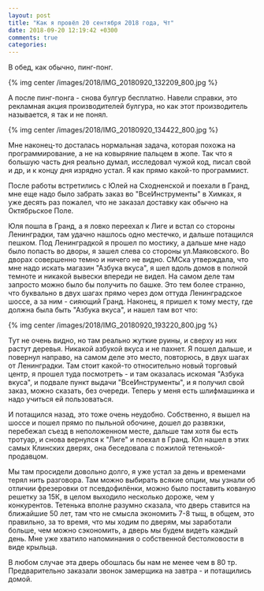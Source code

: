 ```yaml
---
layout: post
title: "Как я провёл 20 сентября 2018 года, Чт"
date: 2018-09-20 12:19:42 +0300
comments: true
categories: 
---
```

В обед, как обычно, пинг-понг.

{% img center /images/2018/IMG_20180920_132209_800.jpg %}

А после пинг-понга - снова булгур бесплатно. Навели справки, это рекламная акция производителей булгура, но как этот производитель называется, я так и не понял.

{% img center /images/2018/IMG_20180920_134422_800.jpg %}

Мне наконец-то досталась нормальная задача, которая похожа на программирование, а не на ковыряние пальцем в жопе. Так что я большую часть дня реально думал, исследовал чужой код, писал свой и др, и к концу дня изрядно устал. Я как прямо какой-то программист.

После работы встретились с Юлей на Сходненской и поехали в Гранд, мне еще надо было забрать заказ во "ВсеИнструменты" в Химках, я уже десять раз пожалел, что не заказал доставку как обычно на Октябрьское Поле.

Юля пошла в Гранд, а я ловко переехал к Лиге и встал со стороны Ленинградки, там удачно нашлось одно местечко, и дальше потащился пешком. Под Ленинградкой я прошел по мостику, а дальше мне надо было попасть во дворы, я зашел слева со стороны ул.Маяковского. Во дворах совершенно темно и ничего не видно. СМСка утверждала, что мне надо искать магазин "Азбука вкуса", я шел вдоль домов в полной темноте и никакой вывески впереди не видел. На самом деле там запросто можно было бы получить по башке. Это тем более странно, что буквально в двух шагах прямо через дом оттуда Ленинградское шоссе, а за ним - сияющий Гранд. Наконец, я пришел к тому месту, где должна была быть "Азбука вкуса", и нашел там вот что:

{% img center /images/2018/IMG_20180920_193220_800.jpg %}

Тут не очень видно, но там реально жуткие руины, и сверху из них растут деревья. Никакой азбукой вкуса и не пахнет. Я пошел дальше, и повернул направо, на самом деле это место, повторюсь, в двух шагах от Ленинградки. Там стоит какой-то относительно новый торговый центр, я прошел туда посмотреть - и там оказалась искомая "Азбука вкуса", и подвале пункт выдачи "ВсеИнструменты", и я получил свой заказ, можно сказать, без очереди. Теперь у меня есть шлифмашинка и надо учиться ей пользоваться. 

И потащился назад, это тоже очень неудобно. Собственно, я вышел на шоссе и пошел прямо по пыльной обочине, дошел до развязки, перебежал съезд в неположенном месте, дальше там хотя бы есть тротуар, и снова вернулся к "Лиге" и поехал в Гранд. Юл нашел в этих самых Клинских дверях, она беседовала с пожилой тетенькой-продавцом.

Мы там просидели довольно долго, я уже устал за день и временами терял нить разговора. Там можно выбирать всякие опции, мы узнали об отличии фрезеровки от псевдофилёнки, можно было поставить кованую решетку за 15К, в целом выходило несколько дороже, чем у конкурентов. Тетенька вполне разумно сказала, что дверь ставится на ближайшие 50 лет, там что не смысла экономить 7-8 тыщ, в общем, это правильно, за то время, что мы ходим по дверям, мы заработали больше, чем можно сэкономить, а дверь мы будем видеть каждый день. Мне уже хватило напоминания о собственной бестолковости в виде крыльца.

В любом случае эта дверь обошлась бы нам не менее чем в 80 тр. Предварительно заказали звонок замерщика на завтра - и потащились домой.